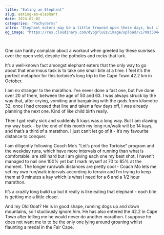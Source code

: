 ```yaml
---
title: "Eating an Elephant"
slug: eating-an-elephant
date: 2024-02-02
categories: "Pachyderms"
intro: "Elephant eaters may be a little frowned upon these days, but if there is one thing they can teach us, it's that we should tackle an enormous task one small bite at a time. So that is exactly what I'm doing."
og_image: "https://res.cloudinary.com/dy6grlu8z/image/upload/v1709350447/nmgxaq8cpy2vqog8tbho.jpg"
---
```


<img src="https://res.cloudinary.com/dy6grlu8z/image/upload/v1709350447/ckslwpjiod2na7tskqt1.jpg" alt="">

One can hardly complain about a workout when greeted by these sunrises over the open veld, despite the potholes and rocks that lurk.

It’s a well-known fact amongst elephant eaters that the only way to go about that enormous task is to take one small bite at a time. I feel it’s the perfect metaphor for this tortoise’s long trip to the Cape Town 42.2 km in October.

I am no stranger to the marathon. I’ve never done a fast one, but I’ve done over 20 of them, between the age of 50 and 63. I was always struck by the way that, after crying, vomiting and bargaining with the gods from kilometre 32, once I had crossed that line and taken a few days off, I was already planning the next one. Kind of like child birth really.

Then I got really sick and suddenly 5 kays was a long way. But I am clawing my way back - by the end of this month my long run/walk will be 14 kays, and that’s a third of a marathon. I just can’t let go of it - it’s my favourite distance to conquer.

I am diligently following Coach Mo’s “Let’s prod the Tortoise” program and the weekday runs, which have more intervals of running than what is comfortable, are still hard but I am giving each one my best shot. I haven’t managed to nail one 100% yet but I mark myself at 70 to 85% at the moment. The longer run/walk distances are pretty cool - Coach Mo lets me set my own run/walk intervals according to terrain and I’m trying to keep them at 9 minutes a kay which is what I need for a 6 and a 1/2 hour marathon.

It’s a crazily long build up but it really is like eating that elephant - each bite is getting me a little closer.

And my Old Goat? He is in good shape, running dogs up and down mountains, so I studiously ignore him. He has also entered the 42.2 in Cape Town after telling me he would never do another marathon. I suppose he does not want me to to be the only one lying around groaning whilst flaunting a medal in the Fair Cape.
